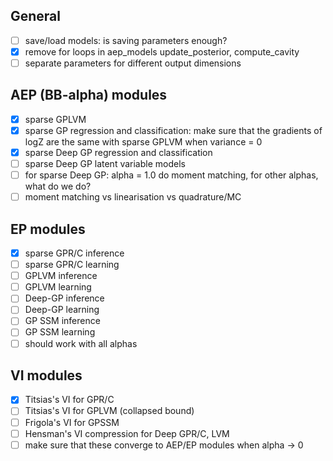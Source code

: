 ## General

- [ ] save/load models: is saving parameters enough?
- [x] remove for loops in aep_models update_posterior, compute_cavity
- [ ] separate parameters for different output dimensions

## AEP (BB-alpha) modules

- [x] sparse GPLVM
- [x] sparse GP regression and classification: make sure that the gradients of logZ 
are the same with sparse GPLVM when variance = 0
- [x] sparse Deep GP regression and classification
- [ ] sparse Deep GP latent variable models
- [ ] for sparse Deep GP: alpha = 1.0 do moment matching, 
for other alphas, what do we do?
- [ ] moment matching vs linearisation vs quadrature/MC

## EP modules

- [x] sparse GPR/C inference
- [ ] sparse GPR/C learning
- [ ] GPLVM inference
- [ ] GPLVM learning
- [ ] Deep-GP inference
- [ ] Deep-GP learning
- [ ] GP SSM inference
- [ ] GP SSM learning
- [ ] should work with all alphas

## VI modules

- [x] Titsias's VI for GPR/C
- [ ] Titsias's VI for GPLVM (collapsed bound)
- [ ] Frigola's VI for GPSSM
- [ ] Hensman's VI compression for Deep GPR/C, LVM
- [ ] make sure that these converge to AEP/EP modules when alpha -> 0